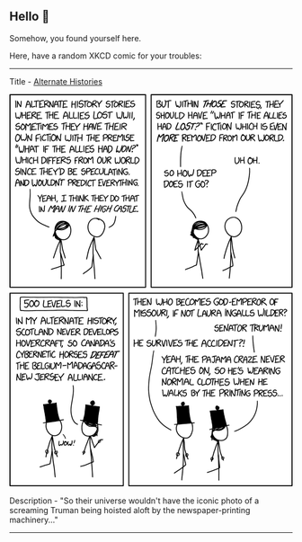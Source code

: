 ## Hello 👀

Somehow, you found yourself here.

Here, have a random XKCD comic for your troubles:

-----------------------------------

Title - [Alternate Histories](https://xkcd.com/2149)

![Alternate Histories](./random_comic.png)

Description - "So their universe wouldn't have the iconic photo of a screaming Truman being hoisted aloft by the newspaper-printing machinery..."

-----------------------------------